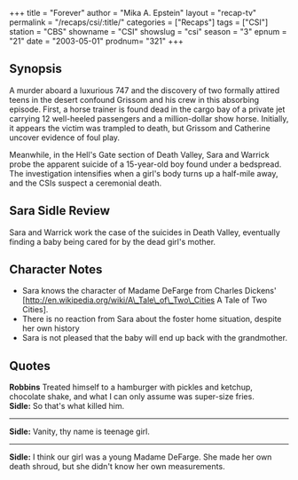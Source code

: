 +++
title = "Forever"
author = "Mika A. Epstein"
layout = "recap-tv"
permalink = "/recaps/csi/:title/"
categories = ["Recaps"]
tags = ["CSI"]
station = "CBS"
showname = "CSI"
showslug = "csi"
season = "3"
epnum = "21"
date = "2003-05-01"
prodnum= "321"
+++

## Synopsis

A murder aboard a luxurious 747 and the discovery of two formally attired teens in the desert confound Grissom and his crew in this absorbing episode. First, a horse trainer is found dead in the cargo bay of a private jet carrying 12 well-heeled passengers and a million-dollar show horse. Initially, it appears the victim was trampled to death, but Grissom and Catherine uncover evidence of foul play.

Meanwhile, in the Hell's Gate section of Death Valley, Sara and Warrick probe the apparent suicide of a 15-year-old boy found under a bedspread. The investigation intensifies when a girl's body turns up a half-mile away, and the CSIs suspect a ceremonial death.

## Sara Sidle Review

Sara and Warrick work the case of the suicides in Death Valley, eventually finding a baby being cared for by the dead girl's mother.

## Character Notes

* Sara knows the character of Madame DeFarge from Charles Dickens' [http://en.wikipedia.org/wiki/A\_Tale\_of\_Two\_Cities A Tale of Two Cities].  
* There is no reaction from Sara about the foster home situation, despite her own history  
* Sara is not pleased that the baby will end up back with the grandmother.

## Quotes

**Robbins** Treated himself to a hamburger with pickles and ketchup, chocolate shake, and what I can only assume was super-size fries.  
**Sidle:** So that's what killed him.  

- - -

**Sidle:** Vanity, thy name is teenage girl.
  

- - -

**Sidle:** I think our girl was a young Madame DeFarge. She made her own death shroud, but she didn't know her own measurements.

